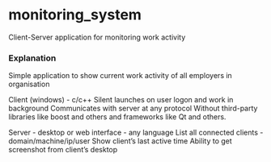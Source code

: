 # monitoring_system
Client-Server application for monitoring work activity

### Explanation
Simple application to show current work activity of all employers in organisation

Client (windows) - c/c++
Silent launches on user logon and work in background
Communicates with server at any protocol
Without third-party libraries like boost and others and frameworks like Qt and others. 

Server - desktop or web interface - any language 
List all connected clients - domain/machine/ip/user
Show client’s last active time
Ability to get screenshot from client’s desktop 

